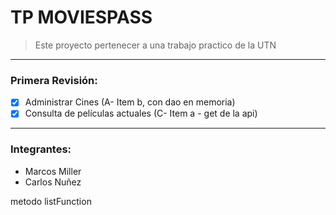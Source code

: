 # TP MOVIESPASS

> Este proyecto pertenecer a una trabajo practico de la UTN

---

### **Primera Revisión:**

- [x] Administrar Cines (A- Item b, con dao en memoria)
- [x] Consulta de películas actuales (C- Item a - get de la api)

---

### **Integrantes:**

- Marcos Miller
- Carlos Nuñez

metodo listFunction
